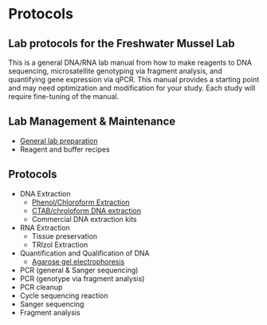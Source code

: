 # Protocols
## Lab protocols for the Freshwater Mussel Lab

This is a general DNA/RNA lab manual from how to make reagents to DNA sequencing, microsatellite genotyping via fragment analysis, and quantifying gene expression via qPCR. This manual provides a starting point and may need optimization and modification for your study. Each study will require fine-tuning of the manual.

## Lab Management & Maintenance
- [General lab preparation](general_lab_preparation.md)
- Reagent and buffer recipes

## Protocols
- DNA Extraction
  - [Phenol/Chloroform Extraction](Phenol-chloroform_extraction.md)
  - [CTAB/chroloform DNA extraction](CTAB_extraction.md)
  - Commercial DNA extraction kits
- RNA Extraction
  - Tissue preservation
  - TRIzol Extraction
- Quantification and Qualification of DNA 
  - [Agarose gel electrophoresis](gel_electrophoresis.md)
- PCR (general & Sanger sequencing)
- PCR (genotype via fragment analysis)
- PCR cleanup
- Cycle sequencing reaction
- Sanger sequencing
- Fragment analysis
